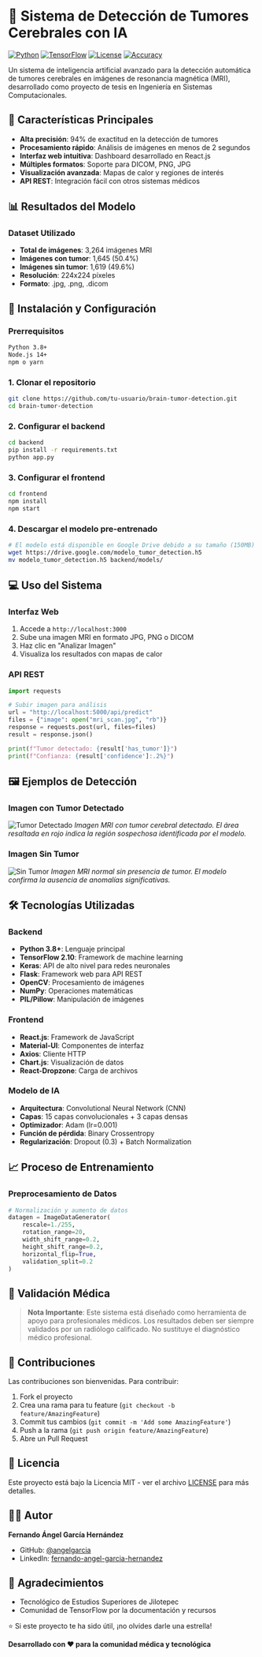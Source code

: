 # 🧠 Sistema de Detección de Tumores Cerebrales con IA

[![Python](https://img.shields.io/badge/Python-3.8+-blue.svg)](https://www.python.org/downloads/)
[![TensorFlow](https://img.shields.io/badge/TensorFlow-2.10+-orange.svg)](https://tensorflow.org/)
[![License](https://img.shields.io/badge/License-MIT-green.svg)](LICENSE)
[![Accuracy](https://img.shields.io/badge/Accuracy-94%25-brightgreen.svg)]()

Un sistema de inteligencia artificial avanzado para la detección automática de tumores cerebrales en imágenes de resonancia magnética (MRI), desarrollado como proyecto de tesis en Ingeniería en Sistemas Computacionales.

## 🎯 Características Principales

- **Alta precisión**: 94% de exactitud en la detección de tumores
- **Procesamiento rápido**: Análisis de imágenes en menos de 2 segundos
- **Interfaz web intuitiva**: Dashboard desarrollado en React.js
- **Múltiples formatos**: Soporte para DICOM, PNG, JPG
- **Visualización avanzada**: Mapas de calor y regiones de interés
- **API REST**: Integración fácil con otros sistemas médicos

## 📊 Resultados del Modelo

### Dataset Utilizado
- **Total de imágenes**: 3,264 imágenes MRI
- **Imágenes con tumor**: 1,645 (50.4%)
- **Imágenes sin tumor**: 1,619 (49.6%)
- **Resolución**: 224x224 píxeles
- **Formato**: .jpg, .png, .dicom

## 🚀 Instalación y Configuración

### Prerrequisitos
```bash
Python 3.8+
Node.js 14+
npm o yarn
```

### 1. Clonar el repositorio
```bash
git clone https://github.com/tu-usuario/brain-tumor-detection.git
cd brain-tumor-detection
```

### 2. Configurar el backend
```bash
cd backend
pip install -r requirements.txt
python app.py
```

### 3. Configurar el frontend
```bash
cd frontend
npm install
npm start
```

### 4. Descargar el modelo pre-entrenado
```bash
# El modelo está disponible en Google Drive debido a su tamaño (150MB)
wget https://drive.google.com/modelo_tumor_detection.h5
mv modelo_tumor_detection.h5 backend/models/
```

## 💻 Uso del Sistema

### Interfaz Web
1. Accede a `http://localhost:3000`
2. Sube una imagen MRI en formato JPG, PNG o DICOM
3. Haz clic en "Analizar Imagen"
4. Visualiza los resultados con mapas de calor

### API REST
```python
import requests

# Subir imagen para análisis
url = "http://localhost:5000/api/predict"
files = {"image": open("mri_scan.jpg", "rb")}
response = requests.post(url, files=files)
result = response.json()

print(f"Tumor detectado: {result['has_tumor']}")
print(f"Confianza: {result['confidence']:.2%}")
```

## 🖼️ Ejemplos de Detección

### Imagen con Tumor Detectado
![Tumor Detectado](./tumor.png)
*Imagen MRI con tumor cerebral detectado. El área resaltada en rojo indica la región sospechosa identificada por el modelo.*

### Imagen Sin Tumor
![Sin Tumor](./sintumor.png)
*Imagen MRI normal sin presencia de tumor. El modelo confirma la ausencia de anomalías significativas.*

## 🛠️ Tecnologías Utilizadas

### Backend
- **Python 3.8+**: Lenguaje principal
- **TensorFlow 2.10**: Framework de machine learning
- **Keras**: API de alto nivel para redes neuronales
- **Flask**: Framework web para API REST
- **OpenCV**: Procesamiento de imágenes
- **NumPy**: Operaciones matemáticas
- **PIL/Pillow**: Manipulación de imágenes

### Frontend
- **React.js**: Framework de JavaScript
- **Material-UI**: Componentes de interfaz
- **Axios**: Cliente HTTP
- **Chart.js**: Visualización de datos
- **React-Dropzone**: Carga de archivos

### Modelo de IA
- **Arquitectura**: Convolutional Neural Network (CNN)
- **Capas**: 15 capas convolucionales + 3 capas densas
- **Optimizador**: Adam (lr=0.001)
- **Función de pérdida**: Binary Crossentropy
- **Regularización**: Dropout (0.3) + Batch Normalization

## 📈 Proceso de Entrenamiento

### Preprocesamiento de Datos
```python
# Normalización y aumento de datos
datagen = ImageDataGenerator(
    rescale=1./255,
    rotation_range=20,
    width_shift_range=0.2,
    height_shift_range=0.2,
    horizontal_flip=True,
    validation_split=0.2
)
```

## 🔬 Validación Médica

> **Nota Importante**: Este sistema está diseñado como herramienta de apoyo para profesionales médicos. Los resultados deben ser siempre validados por un radiólogo calificado. No sustituye el diagnóstico médico profesional.

## 🤝 Contribuciones

Las contribuciones son bienvenidas. Para contribuir:

1. Fork el proyecto
2. Crea una rama para tu feature (`git checkout -b feature/AmazingFeature`)
3. Commit tus cambios (`git commit -m 'Add some AmazingFeature'`)
4. Push a la rama (`git push origin feature/AmazingFeature`)
5. Abre un Pull Request

## 📄 Licencia

Este proyecto está bajo la Licencia MIT - ver el archivo [LICENSE](LICENSE) para más detalles.

## 👨‍💻 Autor

**Fernando Ángel García Hernández**
- GitHub: [@angelgarcia](https://github.com/FERNANDOANGEL202123767)
- LinkedIn: [fernando-angel-garcia-hernandez](https://www.linkedin.com/in/fernando-angel-garcia-hernandez-8a50151b3/)

## 🙏 Agradecimientos

- Tecnológico de Estudios Superiores de Jilotepec
- Comunidad de TensorFlow por la documentación y recursos

⭐ Si este proyecto te ha sido útil, ¡no olvides darle una estrella!

**Desarrollado con ❤️ para la comunidad médica y tecnológica**
